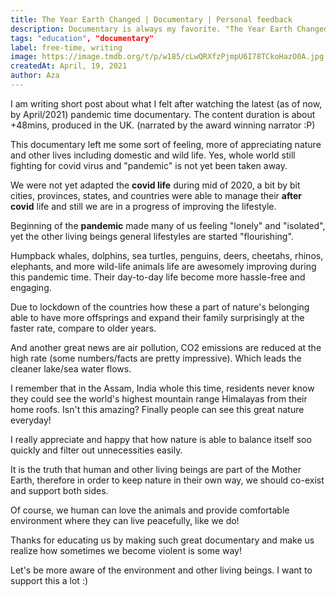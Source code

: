 ```yaml
---
title: The Year Earth Changed | Documentary | Personal feedback
description: Documentary is always my favorite. "The Year Earth Changed", released in 2021, did open my eyes in some ways, more of respecting the nature and other living beings.
tags: "education", "documentary"
label: free-time, writing
image: https://image.tmdb.org/t/p/w185/cLwQRXfzPjmpU6I78TCkoHazO0A.jpg
createdAt: April, 19, 2021
author: Aza
---
```

I am writing short post about what I felt after watching the latest (as of now, by April/2021) pandemic time documentary. The content duration is about +48mins, produced in the UK. (narrated by the award winning narrator :P)

This documentary left me some sort of feeling, more of appreciating nature and other lives including domestic and wild life. Yes, whole world still fighting for covid virus and "pandemic" is not yet been taken away.

We were not yet adapted the **covid life** during mid of 2020, a bit by bit cities, provinces, states, and countries were able to manage their **after covid** life and still we are in a progress of improving the lifestyle.

Beginning of the **pandemic** made many of us feeling "lonely" and "isolated", yet the other living beings general lifestyles are started "flourishing".

Humpback whales, dolphins, sea turtles, penguins, deers, cheetahs, rhinos, elephants, and more wild-life animals life are awesomely improving during this pandemic time. Their day-to-day life become more hassle-free and engaging.

Due to lockdown of the countries how these a part of nature's belonging able to have more offsprings and expand their family surprisingly at the faster rate, compare to older years.

And another great news are air pollution, CO2 emissions are reduced at the high rate (some numbers/facts are pretty impressive). Which leads the cleaner lake/sea water flows.

I remember that in the Assam, India whole this time, residents never know they could see the world's highest mountain range Himalayas from their home roofs. Isn't this amazing? Finally people can see this great nature everyday!

I really appreciate and happy that how nature is able to balance itself soo quickly and filter out unnecessities easily.

It is the truth that human and other living beings are part of the Mother Earth, therefore in order to keep nature in their own way, we should co-exist and support both sides.

Of course, we human can love the animals and provide comfortable environment where they can live peacefully, like we do!

Thanks for educating us by making such great documentary and make us realize how sometimes we become violent is some way!

Let's be more aware of the environment and other living beings. I want to support this a lot :)

